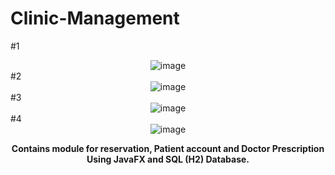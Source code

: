 # Clinic-Management
#1
<div align="center">

<img src="https://user-images.githubusercontent.com/49767083/88866449-07780200-d20b-11ea-9f1d-2f26771a17e6.gif" alt= "image">

</div>
#2
<div align="center">

<img src="https://user-images.githubusercontent.com/49767083/88866566-5d4caa00-d20b-11ea-920c-2bb3a153cd83.gif" alt= "image">

</div>
#3
<div align="center">

<img src="https://user-images.githubusercontent.com/49767083/88866584-69386c00-d20b-11ea-85ba-a7f059285c12.gif" alt= "image">

</div>
#4
<div align="center">

<img src="https://user-images.githubusercontent.com/49767083/88866599-735a6a80-d20b-11ea-87fb-314ccf5249ea.gif" alt= "image">

</div>
<div align="center">

<strong><p>Contains module for reservation, Patient account and Doctor Prescription Using JavaFX and SQL (H2) Database. </p></strong>

</div>
